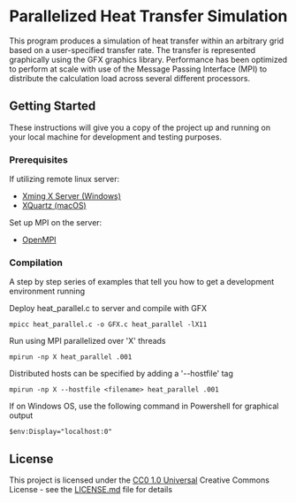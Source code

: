 # Parallelized Heat Transfer Simulation

This program produces a simulation of heat transfer within an arbitrary grid based on a user-specified transfer rate. The transfer is represented graphically using the GFX graphics library. Performance has been optimized to perform at scale with use of the Message Passing Interface (MPI) to distribute the calculation load across several different processors.

## Getting Started

These instructions will give you a copy of the project up and running on
your local machine for development and testing purposes.

### Prerequisites

If utilizing remote linux server: 
- [Xming X Server (Windows)](https://sourceforge.net/projects/xming/)
- [XQuartz (macOS)](https://www.xquartz.org)

Set up MPI on the server: 
- [OpenMPI](https://rantahar.github.io/introduction-to-mpi/setup.html)

### Compilation

A step by step series of examples that tell you how to get a development
environment running

Deploy heat_parallel.c to server and compile with GFX

    mpicc heat_parallel.c -o GFX.c heat_parallel -lX11

Run using MPI parallelized over 'X' threads

    mpirun -np X heat_parallel .001
    
Distributed hosts can be specified by adding a '--hostfile' tag

    mpirun -np X --hostfile <filename> heat_parallel .001

If on Windows OS, use the following command in Powershell for graphical output

    $env:Display="localhost:0"

## License

This project is licensed under the [CC0 1.0 Universal](LICENSE.md)
Creative Commons License - see the [LICENSE.md](LICENSE.md) file for
details
